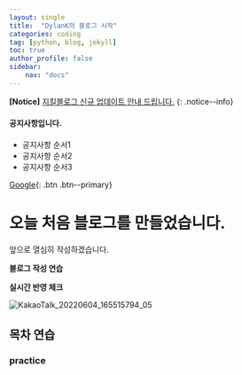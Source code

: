 ```yaml
---
layout: single
title:  "DylanK의 블로그 시작"
categories: coding
tag: [python, blog, jekyll]
toc: true
author_profile: false
sidebar:
    nav: "docs"
---
```


**[Notice]** [지킬블로그 신규 업데이트 안내 드립니다.](https://mmistakes.github.io/minimal-mistakes/docs/quick-start-guide/)
{: .notice--info}

<div class="notice--success">
<h4>공지사항입니다.</h4>
<ul>
    <li>공지사항 순서1</li>
    <li>공지사항 순서2</li>
    <li>공지사항 순서3</li>
</ul>
</div>

[Google](https://google.com){: .btn .btn--primary}


# 오늘 처음 블로그를 만들었습니다.

앞으로 열심히 작성하겠습니다.

**블로그 작성 연습**

**실시간 반영 체크**

![KakaoTalk_20220604_165515794_05](../images/2022-06-29-first/KakaoTalk_20220604_165515794_05.jpg)

## 목차 연습

### practice

